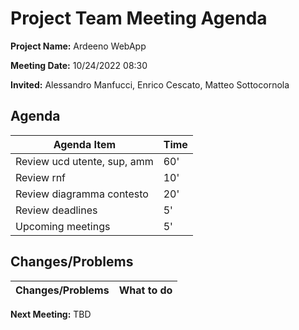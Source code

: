 # Project Team Meeting Agenda

**Project Name:** Ardeeno WebApp

**Meeting Date:** 10/24/2022 08:30

**Invited:** Alessandro Manfucci, Enrico Cescato, Matteo Sottocornola

## Agenda

|**Agenda Item**|**Time**|
|---|---|
|Review ucd utente, sup, amm|60'|
|Review rnf|10'|
|Review diagramma contesto|20'|
|Review deadlines|5'|
|Upcoming meetings|5'|

## Changes/Problems

|**Changes/Problems**|**What to do**|
|---|---|

**Next Meeting:** TBD